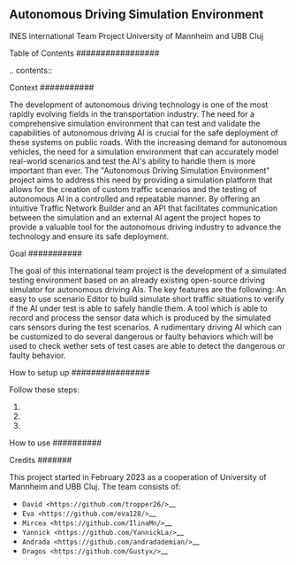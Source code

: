 Autonomous Driving Simulation Environment
------------------------------------------

INES international Team Project University of Mannheim and UBB Cluj

Table of Contents
#################

.. contents::

Context
###########

The development of autonomous driving technology is one of the most rapidly evolving fields in the transportation industry. The need for a comprehensive simulation environment that can test and validate the capabilities of autonomous driving AI is crucial for the safe deployment of these systems on public roads. 
With the increasing demand for autonomous vehicles, the need for a simulation environment that can accurately model real-world scenarios and test the AI's ability to handle them is more important than ever. 
The "Autonomous Driving Simulation Environment" project aims to address this need by providing a simulation platform that allows for the creation of custom traffic scenarios and the testing of autonomous AI in a controlled and repeatable manner. By offering an intuitive Traffic Network Builder and an API that facilitates communication between the simulation and an external AI agent the project hopes to provide a valuable tool for the autonomous driving industry to advance the technology and ensure its safe deployment.

Goal
###########

The goal of this international team project is the development of a simulated testing environment based on an already existing open-source driving simulator for autonomous driving AIs. The key features are the following: An easy to use scenario Editor to build simulate short traffic situations to verify if the AI under test is able to safely handle them. A tool which is able to record and process the sensor data which is produced by the simulated cars sensors during the test scenarios. A rudimentary driving AI which can be customized to do several dangerous or faulty behaviors which will be used to check wether sets of test cases are able to detect the dangerous or faulty behavior.

How to setup up
################

Follow these steps:

1. 

2. 

3. 

How to use
##########



Credits
#######

This project started in February 2023 as a cooperation of University of Mannheim and UBB Cluj.
The team consists of:

* `David <https://github.com/tropper26/>`__
* `Eva <https://github.com/eva128/>`__
* `Mircea <https://github.com/IlinaMn/>`__
* `Yannick <https://github.com/YannickLa/>`__
* `Andrada <https://github.com/andradademian/>`__
* `Dragos <https://github.com/Gustyx/>`__


